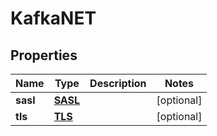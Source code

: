 

# KafkaNET

## Properties

Name | Type | Description | Notes
------------ | ------------- | ------------- | -------------
**sasl** | [**SASL**](SASL.md) |  |  [optional]
**tls** | [**TLS**](TLS.md) |  |  [optional]



